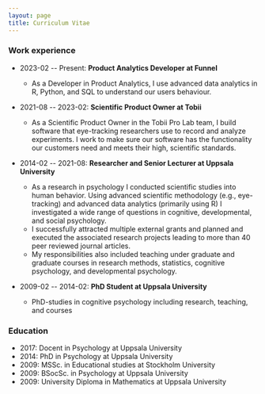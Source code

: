 ```yaml
---
layout: page
title: Curriculum Vitae
---
```


### Work experience
* 2023-02 -- Present: **Product Analytics Developer at Funnel**
  * As a Developer in Product Analytics, I use advanced data analytics in R, Python, and SQL to understand our users behaviour.

* 2021-08 -- 2023-02: **Scientific Product Owner at Tobii**
  * As a Scientific Product Owner in the Tobii Pro Lab team, I build software that eye-tracking researchers use to record and analyze experiments. I work to make sure our software has the functionality our customers need and meets their high, scientific standards.

* 2014-02 -- 2021-08: **Researcher and Senior Lecturer at Uppsala University**
  * As a research in psychology I conducted scientific studies into human behavior. Using advanced scientific methodology (e.g., eye-tracking) and advanced data analytics (primarily using R) I investigated a wide range of questions in cognitive, developmental, and social psychology.
  * I successfully attracted multiple external grants and planned and executed the associated research projects leading to more than 40 peer reviewed journal articles.
  * My responsibilities also included teaching under graduate and graduate courses in research methods, statistics, cognitive psychology, and developmental psychology.

* 2009-02 -- 2014-02: **PhD Student at Uppsala University**
  * PhD-studies in cognitive psychology including research, teaching, and courses

### Education
* 2017: Docent in Psychology at Uppsala University
* 2014: PhD in Psychology at Uppsala University
* 2009: MSSc. in Educational studies at Stockholm University
* 2009: BSocSc. in Psychology at Uppsala University
* 2009: University Diploma in Mathematics at Uppsala University

<!-- ### Certificates -->
